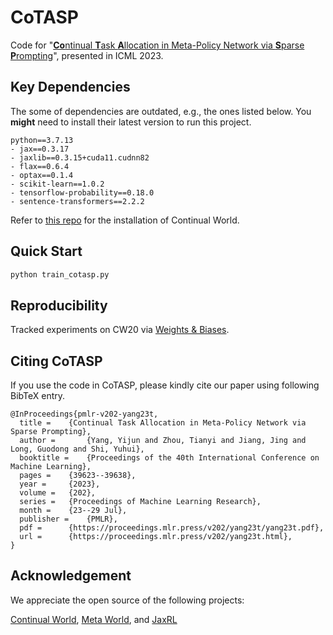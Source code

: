# CoTASP
Code for "[**Co**ntinual **T**ask **A**llocation in Meta-Policy Network via **S**parse **P**rompting](https://arxiv.org/abs/2305.18444)", presented in ICML 2023.

## Key Dependencies
The some of dependencies are outdated, e.g., the ones listed below. You **might** need to install their latest version to run this project.
```console
python==3.7.13
- jax==0.3.17
- jaxlib==0.3.15+cuda11.cudnn82
- flax==0.6.4
- optax==0.1.4
- scikit-learn==1.0.2
- tensorflow-probability==0.18.0
- sentence-transformers==2.2.2
```
Refer to [this repo](https://github.com/awarelab/continual_world) for the installation of Continual World.

## Quick Start
```python
python train_cotasp.py
```

## Reproducibility
Tracked experiments on CW20 via [Weights & Biases](https://api.wandb.ai/links/yang-yj/5kbiuz7h).

## Citing CoTASP
If you use the code in CoTASP, please kindly cite our paper using following BibTeX entry.
```
@InProceedings{pmlr-v202-yang23t,
  title = 	 {Continual Task Allocation in Meta-Policy Network via Sparse Prompting},
  author =       {Yang, Yijun and Zhou, Tianyi and Jiang, Jing and Long, Guodong and Shi, Yuhui},
  booktitle = 	 {Proceedings of the 40th International Conference on Machine Learning},
  pages = 	 {39623--39638},
  year = 	 {2023},
  volume = 	 {202},
  series = 	 {Proceedings of Machine Learning Research},
  month = 	 {23--29 Jul},
  publisher =    {PMLR},
  pdf = 	 {https://proceedings.mlr.press/v202/yang23t/yang23t.pdf},
  url = 	 {https://proceedings.mlr.press/v202/yang23t.html},
}
```

## Acknowledgement
We appreciate the open source of the following projects:

[Continual World](https://github.com/awarelab/continual_world), [Meta World](https://github.com/Farama-Foundation/Metaworld), and [JaxRL](https://github.com/ikostrikov/jaxrl)
